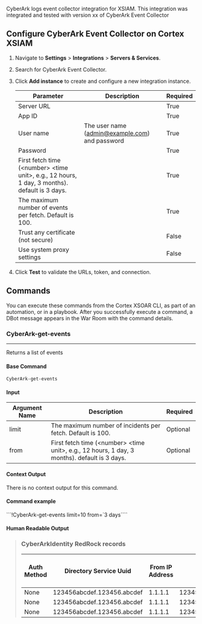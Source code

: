 CyberArk logs event collector integration for XSIAM.
This integration was integrated and tested with version xx of CyberArk Event Collector

## Configure CyberArk Event Collector on Cortex XSIAM

1. Navigate to **Settings** > **Integrations** > **Servers & Services**.
2. Search for CyberArk Event Collector.
3. Click **Add instance** to create and configure a new integration instance.

    | **Parameter** | **Description** | **Required** |
    | --- | --- | --- |
    | Server URL |  | True |
    | App ID |  | True |
    | User name | The user name \(admin@example.com\) and password | True |
    | Password |  | True |
    | First fetch time (&lt;number&gt; &lt;time unit&gt;, e.g., 12 hours, 1 day, 3 months). default is 3 days. |  | True |
    | The maximum number of events per fetch. Default is 100. |  | True |
    | Trust any certificate (not secure) |  | False |
    | Use system proxy settings |  | False |

4. Click **Test** to validate the URLs, token, and connection.
## Commands
You can execute these commands from the Cortex XSOAR CLI, as part of an automation, or in a playbook.
After you successfully execute a command, a DBot message appears in the War Room with the command details.
### CyberArk-get-events
***
Returns a list of events


#### Base Command

`CyberArk-get-events`
#### Input

| **Argument Name** | **Description** | **Required** |
| --- | --- | --- |
| limit | The maximum number of incidents per fetch. Default is 100. | Optional | 
| from | First fetch time (&lt;number&gt; &lt;time unit&gt;, e.g., 12 hours, 1 day, 3 months). default is 3 days. | Optional | 


#### Context Output

There is no context output for this command.
#### Command example
```!CyberArk-get-events limit=10 from=`3 days````
#### Human Readable Output

>### CyberArkIdentity RedRock records
>|Auth Method|Directory Service Uuid|From IP Address|ID|Level|Normalized User|Request Device OS|Request Host Name|Request Is Mobile Device|Tenant|User Guid|When Logged|When Occurred|_ Table Name|
>|---|---|---|---|---|---|---|---|---|---|---|---|---|---|
>| None | 123456abcdef.123456.abcdef | 1.1.1.1 | 123456abcdef.123456.abcdef | Info | admin@example.com.11 | Unknown | 1.1.1.1 | false | AAM4730 | 123456abcdef.123456.abcdef | /Date(1652376432605)/ | /Date(1652376432605)/ | events |
>| None | 123456abcdef.123456.abcdef | 1.1.1.1 | 123456abcdef.123456.abcdeg | Info | admin@example.com.11 | Unknown | 1.1.1.1 | false | AAM4730 | 123456abcdef.123456.abcdef | /Date(1652376492682)/ | /Date(1652376492682)/ | events |
>| None | 123456abcdef.123456.abcdef | 1.1.1.1 | 123456abcdef.123456.abcdeh | Info | admin@example.com.11 | Unknown | 1.1.1.1 | false | AAM4730 | 123456abcdef.123456.abcdef | /Date(1652376552546)/ | /Date(1652376552546)/ | events |
